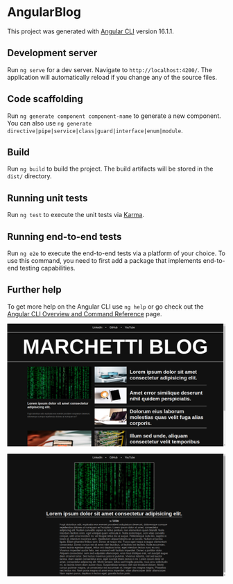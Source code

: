 # AngularBlog

This project was generated with [Angular CLI](https://github.com/angular/angular-cli) version 16.1.1.

## Development server

Run `ng serve` for a dev server. Navigate to `http://localhost:4200/`. The application will automatically reload if you change any of the source files.

## Code scaffolding

Run `ng generate component component-name` to generate a new component. You can also use `ng generate directive|pipe|service|class|guard|interface|enum|module`.

## Build

Run `ng build` to build the project. The build artifacts will be stored in the `dist/` directory.

## Running unit tests

Run `ng test` to execute the unit tests via [Karma](https://karma-runner.github.io).

## Running end-to-end tests

Run `ng e2e` to execute the end-to-end tests via a platform of your choice. To use this command, you need to first add a package that implements end-to-end testing capabilities.

## Further help

To get more help on the Angular CLI use `ng help` or go check out the [Angular CLI Overview and Command Reference](https://angular.io/cli) page.

![alt text](https://raw.githubusercontent.com/matheuslmarchetti/Bootcamp-Potencia-Tech-Angular-Developer-Powered-by-iFood-DIO/main/angular-blog/src/assets/Screenshot%20from%202023-07-03%2021-58-43.png)

![alt text](https://raw.githubusercontent.com/matheuslmarchetti/Bootcamp-Potencia-Tech-Angular-Developer-Powered-by-iFood-DIO/main/angular-blog/src/assets/Screenshot%20from%202023-07-03%2021-58-50.png)